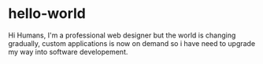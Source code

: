 # hello-world

Hi Humans, I'm a professional web designer but the world is changing gradually, 
custom applications is now on demand so i have need to upgrade my way into software developement.
